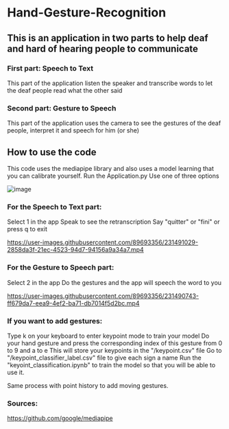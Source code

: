 # Hand-Gesture-Recognition

## This is an application in two parts to help deaf and hard of hearing people to communicate

### First part: Speech to Text
This part of the application listen the speaker and transcribe words to let the deaf people read what the other said

### Second part: Gesture to Speech
This part of the application uses the camera to see the gestures of the deaf people, interpret it and speech for him (or she)

## How to use the code
This code uses the mediapipe library and also uses a model learning that you can calibrate yourself.
Run the Application.py
Use one of three options

![image](https://user-images.githubusercontent.com/89693356/231488904-6c356acc-03ba-4dae-bb6d-6d29ec3c1813.png)

### For the Speech to Text part:
Select 1 in the app
Speak to see the retranscription
Say "quitter" or "fini" or press q to exit

https://user-images.githubusercontent.com/89693356/231491029-2858da3f-21ec-4523-94d7-94156a9a34a7.mp4

### For the Gesture to Speech part:
Select 2 in the app
Do the gestures and the app will speech the word to you

https://user-images.githubusercontent.com/89693356/231490743-ff679da7-eea9-4ef2-ba71-db7014f5d2bc.mp4

### If you want to add gestures:

Type k on your keyboard to enter keypoint mode to train your model
Do your hand gesture and press the corresponding index of this gesture from 0 to 9 and a to e
This will store your keypoints in the "/keypoint.csv" file
Go to "/keypoint_classifier_label.csv" file to give each sign a name
Run the "keyoint_classification.ipynb" to train the model so that you will be able to use it.

Same process with point history to add moving gestures.

### Sources: 

https://github.com/google/mediapipe
